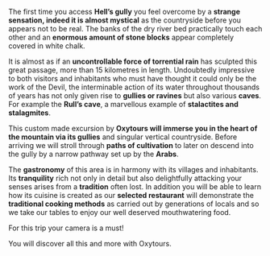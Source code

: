The first time you access **Hell’s gully** you feel overcome by a **strange
sensation, indeed it is almost mystical** as the countryside before you appears
not to be real. The banks of the dry river bed practically touch each other and
an **enormous amount of stone blocks** appear completely covered in white chalk.

It is almost as if an **uncontrollable force of torrential rain** has sculpted
this great passage, more than 15 kilometres in length. Undoubtedly impressive to
both visitors and inhabitants who must have thought it could only be the work of
the Devil, the interminable action of its water throughout thousands of years
has not only given rise to **gullies or ravines** but also various **caves**.
For example the **Rull’s cave**, a marvellous example of **stalactites and
stalagmites**.

This custom made excursion by **Oxytours will immerse you in the heart of the
mountain via its gullies** and singular vertical countryside. Before arriving we
will stroll through **paths of cultivation** to later on descend into the gully
by a narrow pathway set up by the **Arabs**.

The **gastronomy** of this area is in harmony with its villages and inhabitants.
Its **tranquility** rich not only in detail but also delightfully attacking your
senses arises from a **tradition** often lost. In addition you will be able to
learn how its cuisine is created as our **selected restaurant** will demonstrate
the **traditional cooking methods** as carried out by generations of locals and
so we take our tables to enjoy our well deserved mouthwatering food.

For this trip your camera is a must!

You will discover all this and more with Oxytours.
